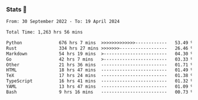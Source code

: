 ### Stats 👋
<!--START_SECTION:waka-->

```txt
From: 30 September 2022 - To: 19 April 2024

Total Time: 1,263 hrs 56 mins

Python              676 hrs 7 mins  >>>>>>>>>>>>>------------   53.49 %
Rust                334 hrs 27 mins >>>>>>>------------------   26.46 %
Markdown            54 hrs 19 mins  >------------------------   04.30 %
Go                  42 hrs 7 mins   >------------------------   03.33 %
Other               21 hrs 36 mins  -------------------------   01.71 %
HTML                18 hrs 47 mins  -------------------------   01.49 %
TeX                 17 hrs 24 mins  -------------------------   01.38 %
TypeScript          16 hrs 41 mins  -------------------------   01.32 %
YAML                13 hrs 47 mins  -------------------------   01.09 %
Bash                9 hrs 16 mins   -------------------------   00.73 %
```

<!--END_SECTION:waka-->

<!--
**buhaytza2005/buhaytza2005** is a ✨ _special_ ✨ repository because its `README.md` (this file) appears on your GitHub profile.

Here are some ideas to get you started:

- 🔭 I’m currently working on ...
- 🌱 I’m currently learning ...
- 👯 I’m looking to collaborate on ...
- 🤔 I’m looking for help with ...
- 💬 Ask me about ...
- 📫 How to reach me: ...
- 😄 Pronouns: ...
- ⚡ Fun fact: ...
-->


